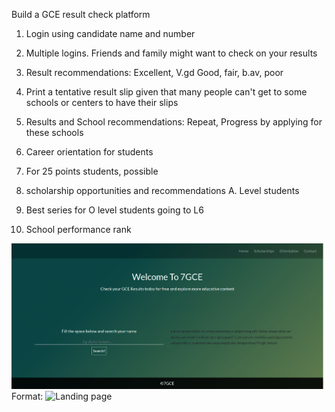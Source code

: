 
Build a GCE result check platform

1. Login using candidate name and number

2. Multiple logins. Friends and family might want to check on your results

3. Result recommendations:
Excellent, V.gd Good, fair, b.av, poor

4. Print a tentative result slip given that many people can't get to some schools or centers to have their slips

6. Results and School recommendations:
Repeat, Progress by applying for these schools

7. Career orientation for students

8. For 25 points students, possible
9.  scholarship opportunities and recommendations
A. Level students

9. Best series for O level students going to L6

10. School performance rank

![GitHub Logo](./download.png)
Format: ![Landing page](url)